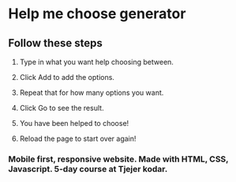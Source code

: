 # Help me choose generator

## Follow these steps
1. Type in what you want help choosing between. 
2. Click Add to add the options.
3. Repeat that for how many options you want. 
3. Click Go to see the result.
4. You have been helped to choose! 

5. Reload the page to start over again!

### Mobile first, responsive website. Made with HTML, CSS, Javascript. 5-day course at Tjejer kodar.